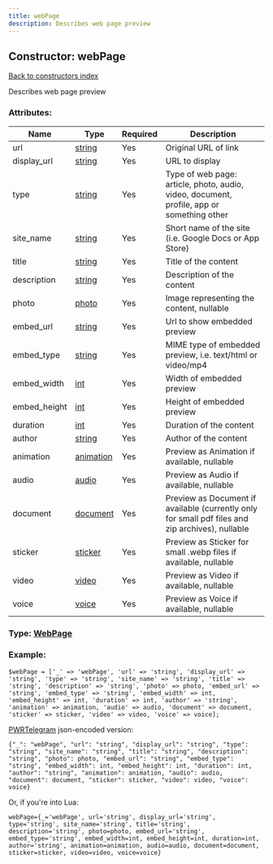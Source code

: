 ```yaml
---
title: webPage
description: Describes web page preview
---
```

## Constructor: webPage  
[Back to constructors index](index.md)



Describes web page preview

### Attributes:

| Name     |    Type       | Required | Description |
|----------|---------------|----------|-------------|
|url|[string](../types/string.md) | Yes|Original URL of link|
|display\_url|[string](../types/string.md) | Yes|URL to display|
|type|[string](../types/string.md) | Yes|Type of web page: article, photo, audio, video, document, profile, app or something other|
|site\_name|[string](../types/string.md) | Yes|Short name of the site (i.e. Google Docs or App Store)|
|title|[string](../types/string.md) | Yes|Title of the content|
|description|[string](../types/string.md) | Yes|Description of the content|
|photo|[photo](../types/photo.md) | Yes|Image representing the content, nullable|
|embed\_url|[string](../types/string.md) | Yes|Url to show embedded preview|
|embed\_type|[string](../types/string.md) | Yes|MIME type of embedded preview, i.e. text/html or video/mp4|
|embed\_width|[int](../types/int.md) | Yes|Width of embedded preview|
|embed\_height|[int](../types/int.md) | Yes|Height of embedded preview|
|duration|[int](../types/int.md) | Yes|Duration of the content|
|author|[string](../types/string.md) | Yes|Author of the content|
|animation|[animation](../types/animation.md) | Yes|Preview as Animation if available, nullable|
|audio|[audio](../types/audio.md) | Yes|Preview as Audio if available, nullable|
|document|[document](../types/document.md) | Yes|Preview as Document if available (currently only for small pdf files and zip archives), nullable|
|sticker|[sticker](../types/sticker.md) | Yes|Preview as Sticker for small .webp files if available, nullable|
|video|[video](../types/video.md) | Yes|Preview as Video if available, nullable|
|voice|[voice](../types/voice.md) | Yes|Preview as Voice if available, nullable|



### Type: [WebPage](../types/WebPage.md)


### Example:

```
$webPage = ['_' => 'webPage', 'url' => 'string', 'display_url' => 'string', 'type' => 'string', 'site_name' => 'string', 'title' => 'string', 'description' => 'string', 'photo' => photo, 'embed_url' => 'string', 'embed_type' => 'string', 'embed_width' => int, 'embed_height' => int, 'duration' => int, 'author' => 'string', 'animation' => animation, 'audio' => audio, 'document' => document, 'sticker' => sticker, 'video' => video, 'voice' => voice];
```  

[PWRTelegram](https://pwrtelegram.xyz) json-encoded version:

```
{"_": "webPage", "url": "string", "display_url": "string", "type": "string", "site_name": "string", "title": "string", "description": "string", "photo": photo, "embed_url": "string", "embed_type": "string", "embed_width": int, "embed_height": int, "duration": int, "author": "string", "animation": animation, "audio": audio, "document": document, "sticker": sticker, "video": video, "voice": voice}
```


Or, if you're into Lua:  


```
webPage={_='webPage', url='string', display_url='string', type='string', site_name='string', title='string', description='string', photo=photo, embed_url='string', embed_type='string', embed_width=int, embed_height=int, duration=int, author='string', animation=animation, audio=audio, document=document, sticker=sticker, video=video, voice=voice}

```


